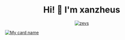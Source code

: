 <h1 align="center">Hi! 👋 I'm xanzheus</h1>

<p align="center">
  <a href="https://instagram.com/xanzevs"><img src="http://readme-typing-svg.herokuapp.com?color=000000&center=true&vCenter=true&multiline=false&lines=Just+Normal+People+From+Indonesia.;Im+17+Years+old.;studying+to+be+a+programmer." alt="zevs">
</p>
  
![My card name](https://cardivo.vercel.app/api?name=xanzheus&description=Hi,%20Welcome%20To%20My%20Profile%20❤&image=https://ibb.co/4Tfw2WG.jpg)
